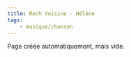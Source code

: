 ```yaml
---
title: Roch Voisine - Hélène
tags:
    - musique/chanson
---
```


Page créée automatiquement, mais vide.
